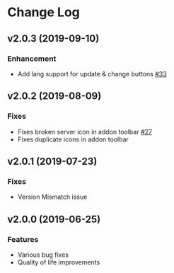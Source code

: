 # Change Log

## v2.0.3 (2019-09-10)
### Enhancement
* Add lang support for update & change buttons [#33](https://github.com/vultr/whmcs-vultr/pull/33)

## v2.0.2 (2019-08-09)
### Fixes
* Fixes broken server icon in addon toolbar [#27](https://github.com/vultr/whmcs-vultr/issues/27)
* Fixes duplicate icons in addon toolbar

## v2.0.1 (2019-07-23)
### Fixes
* Version Mismatch issue


## v2.0.0 (2019-06-25)
### Features
* Various bug fixes
* Quality of life improvements
